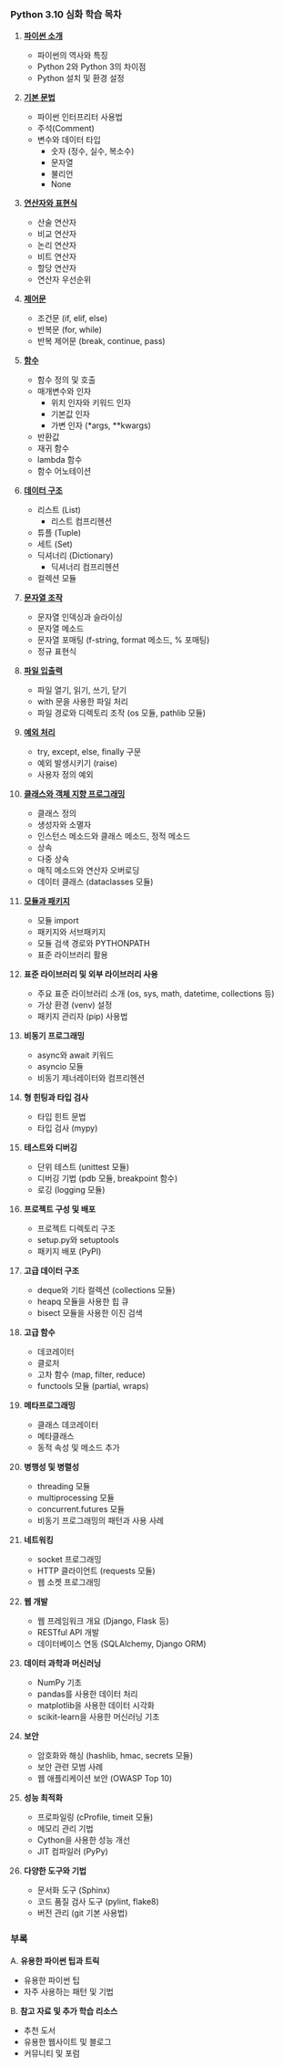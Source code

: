 ### Python 3.10 심화 학습 목차

1. [**파이썬 소개**](./01_파이썬%20소개.md)  
   - 파이썬의 역사와 특징  
   - Python 2와 Python 3의 차이점  
   - Python 설치 및 환경 설정  

2. [**기본 문법**](./02_기본%20문법.md)  
   - 파이썬 인터프리터 사용법  
   - 주석(Comment)  
   - 변수와 데이터 타입  
     - 숫자 (정수, 실수, 복소수)  
     - 문자열  
     - 불리언  
     - None  

3. [**연산자와 표현식**](./03_연산자와%20표현식.md)  
   - 산술 연산자  
   - 비교 연산자  
   - 논리 연산자  
   - 비트 연산자  
   - 할당 연산자  
   - 연산자 우선순위  

4. [**제어문**](./04_제어문.md)  
   - 조건문 (if, elif, else)  
   - 반복문 (for, while)  
   - 반복 제어문 (break, continue, pass)  

5. [**함수**](./05_함수.md)  
   - 함수 정의 및 호출  
   - 매개변수와 인자  
     - 위치 인자와 키워드 인자  
     - 기본값 인자  
     - 가변 인자 (*args, **kwargs)  
   - 반환값  
   - 재귀 함수  
   - lambda 함수  
   - 함수 어노테이션  

6. [**데이터 구조**](./06_데이터%20구조.md)  
   - 리스트 (List)  
     - 리스트 컴프리헨션  
   - 튜플 (Tuple)  
   - 세트 (Set)  
   - 딕셔너리 (Dictionary)  
     - 딕셔너리 컴프리헨션  
   - 컬렉션 모듈  

7. [**문자열 조작**](./07_문자열%20조작.md)  
   - 문자열 인덱싱과 슬라이싱  
   - 문자열 메소드  
   - 문자열 포매팅 (f-string, format 메소드, % 포매팅)  
   - 정규 표현식  

8. [**파일 입출력**](./08_파일%20입출력.md)  
   - 파일 열기, 읽기, 쓰기, 닫기  
   - with 문을 사용한 파일 처리  
   - 파일 경로와 디렉토리 조작 (os 모듈, pathlib 모듈)  

9. [**예외 처리**](./09_예외%20처리.md)  
   - try, except, else, finally 구문  
   - 예외 발생시키기 (raise)  
   - 사용자 정의 예외  

10. [**클래스와 객체 지향 프로그래밍**](./10_클래스와%20객체.md)  
    - 클래스 정의  
    - 생성자와 소멸자  
    - 인스턴스 메소드와 클래스 메소드, 정적 메소드  
    - 상속  
    - 다중 상속  
    - 매직 메소드와 연산자 오버로딩  
    - 데이터 클래스 (dataclasses 모듈)  

11. [**모듈과 패키지**](./11_모듈과%20패키지.md)  
    - 모듈 import  
    - 패키지와 서브패키지  
    - 모듈 검색 경로와 PYTHONPATH  
    - 표준 라이브러리 활용  

12. **표준 라이브러리 및 외부 라이브러리 사용**  
    - 주요 표준 라이브러리 소개 (os, sys, math, datetime, collections 등)  
    - 가상 환경 (venv) 설정  
    - 패키지 관리자 (pip) 사용법  

13. **비동기 프로그래밍**  
    - async와 await 키워드  
    - asyncio 모듈  
    - 비동기 제너레이터와 컴프리헨션  

14. **형 힌팅과 타입 검사**  
    - 타입 힌트 문법  
    - 타입 검사 (mypy)  

15. **테스트와 디버깅**  
    - 단위 테스트 (unittest 모듈)  
    - 디버깅 기법 (pdb 모듈, breakpoint 함수)  
    - 로깅 (logging 모듈)  

16. **프로젝트 구성 및 배포**  
    - 프로젝트 디렉토리 구조  
    - setup.py와 setuptools  
    - 패키지 배포 (PyPI)  

17. **고급 데이터 구조**    
    - deque와 기타 컬렉션 (collections 모듈)  
    - heapq 모듈을 사용한 힙 큐  
    - bisect 모듈을 사용한 이진 검색  

18. **고급 함수**  
    - 데코레이터  
    - 클로저  
    - 고차 함수 (map, filter, reduce)  
    - functools 모듈 (partial, wraps)  

19. **메타프로그래밍**  
    - 클래스 데코레이터  
    - 메타클래스  
    - 동적 속성 및 메소드 추가  

20. **병행성 및 병렬성**  
    - threading 모듈  
    - multiprocessing 모듈  
    - concurrent.futures 모듈  
    - 비동기 프로그래밍의 패턴과 사용 사례  

21. **네트워킹**  
    - socket 프로그래밍  
    - HTTP 클라이언트 (requests 모듈)  
    - 웹 소켓 프로그래밍  

22. **웹 개발**  
    - 웹 프레임워크 개요 (Django, Flask 등)  
    - RESTful API 개발  
    - 데이터베이스 연동 (SQLAlchemy, Django ORM)  

23. **데이터 과학과 머신러닝**  
    - NumPy 기초  
    - pandas를 사용한 데이터 처리  
    - matplotlib을 사용한 데이터 시각화  
    - scikit-learn을 사용한 머신러닝 기초  

24. **보안**  
    - 암호화와 해싱 (hashlib, hmac, secrets 모듈)  
    - 보안 관련 모범 사례  
    - 웹 애플리케이션 보안 (OWASP Top 10)  

25. **성능 최적화**  
    - 프로파일링 (cProfile, timeit 모듈)  
    - 메모리 관리 기법  
    - Cython을 사용한 성능 개선  
    - JIT 컴파일러 (PyPy)  

26. **다양한 도구와 기법**  
    - 문서화 도구 (Sphinx)  
    - 코드 품질 검사 도구 (pylint, flake8)  
    - 버전 관리 (git 기본 사용법)  

### 부록  
A. **유용한 파이썬 팁과 트릭**  
   - 유용한 파이썬 팁  
   - 자주 사용하는 패턴 및 기법  

B. **참고 자료 및 추가 학습 리소스**  
   - 추천 도서  
   - 유용한 웹사이트 및 블로그  
   - 커뮤니티 및 포럼  
